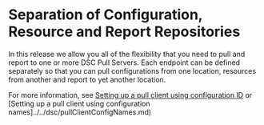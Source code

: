 # Separation of Configuration, Resource and Report Repositories

In this release we allow you all of the flexibility that you need to pull and report to one or more DSC Pull Servers. Each endpoint can be defined separately so that you can pull 
configurations from one location, resources from another and report to yet another location. 

For more information, see [Setting up a pull client using configuration ID](../../dsc/pullClientConfigID.md) or 
[Setting up a pull client using configuration names]../../dsc/pullClientConfigNames.md)